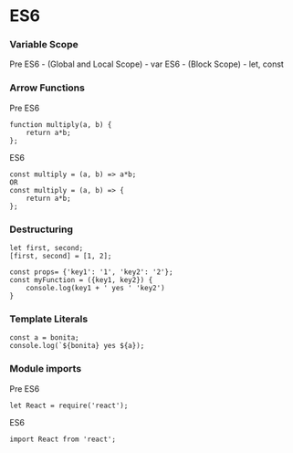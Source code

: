 # ES6

### Variable Scope
Pre ES6 - (Global and Local Scope) - var
ES6 - (Block Scope) - let, const

### Arrow Functions
Pre ES6
```
function multiply(a, b) {
    return a*b;
};
```
ES6
```
const multiply = (a, b) => a*b;
OR
const multiply = (a, b) => {
    return a*b;
};
```

### Destructuring
```
let first, second;
[first, second] = [1, 2];
```
```
const props= {'key1': '1', 'key2': '2'};
const myFunction = ({key1, key2}) {
    console.log(key1 + ' yes ' 'key2')
}
```

### Template Literals
```
const a = bonita;
console.log(`${bonita} yes ${a});
```

### Module imports
Pre ES6
```
let React = require('react');
```
ES6
```
import React from 'react';
```